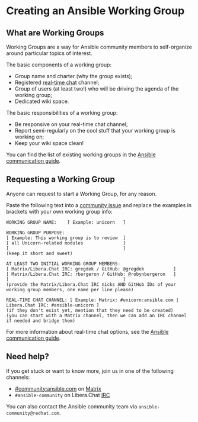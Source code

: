 # Creating an Ansible Working Group

## What are Working Groups

Working Groups are a way for Ansible community members to self-organize around particular topics of interest.

The basic components of a working group:
* Group name and charter (why the group exists);
* Registered [real-time chat](https://docs.ansible.com/ansible/devel/community/communication.html#real-time-chat) channel;
* Group of users (at least two!) who will be driving the agenda of the working group;
* Dedicated wiki space.

The basic responsibilities of a working group:
* Be responsive on your real-time chat channel;
* Report semi-regularly on the cool stuff that your working group is working on;
* Keep your wiki space clean!

You can find the list of existing working groups in the [Ansible communication guide](https://docs.ansible.com/ansible/devel/community/communication.html#working-groups).

## Requesting a Working Group

Anyone can request to start a Working Group, for any reason. 

Paste the following text into a [community issue](https://github.com/ansible/community/issues/new) and replace the examples in brackets
with your own working group info:

```
WORKING GROUP NAME:    [ Example: unicorn   ]

WORKING GROUP PURPOSE:
[ Example: This working group is to review  ]
[ all Unicorn-related modules               ]
[                                           ]
(keep it short and sweet)

AT LEAST TWO INITIAL WORKING GROUP MEMBERS:
[ Matrix/Libera.Chat IRC: gregdek / GitHub: @gregdek           ]
[ Matrix/Libera.Chat IRC: rbergeron / GitHub: @robynbergeron   ]
[                                           ]
(provide the Matrix/Libera.Chat IRC nicks AND GitHub IDs of your working group members, one name per line please)

REAL-TIME CHAT CHANNEL: [ Example: Matrix: #unicorn:ansible.com | Libera.Chat IRC: #ansible-unicorn ]
(if they don't exist yet, mention that they need to be created)
(you can start with a Matrix channel, then we can add an IRC channel if needed and bridge them)
```

For more information about real-time chat options, see the [Ansible communication guide](https://docs.ansible.com/ansible/devel/community/communication.html#real-time-chat).

## Need help?

If you get stuck or want to know more, join us in one of the following channels:
* [#community:ansible.com](https://matrix.to/#/#community:ansible.com) on [Matrix](https://docs.ansible.com/ansible/devel/community/communication.html#ansible-community-on-matrix)
* `#ansible-community` on Libera.Chat [IRC](https://docs.ansible.com/ansible/devel/community/communication.html#ansible-community-on-irc)

You can also contact the Ansible community team via `ansible-community@redhat.com`.
